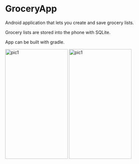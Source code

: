 # GroceryApp

Android application that lets you create and save grocery lists.

Grocery lists are stored into the phone with SQLite.

App can be built with gradle.

<img src="https://i.imgur.com/3rOU5JG.jpg" alt="pic1" width="200" height="350">    <img src="https://i.imgur.com/IH9Yx1e.jpg" alt="pic1" width="200" height="350">



